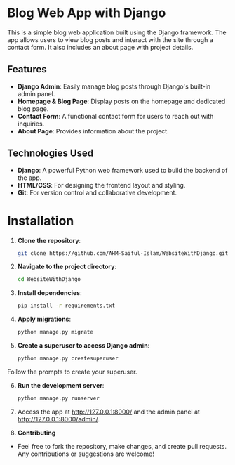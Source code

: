 # Blog Web App with Django

This is a simple blog web application built using the Django framework. The app allows users to view blog posts and interact with the site through a contact form. It also includes an about page with project details.

## Features

- **Django Admin**: Easily manage blog posts through Django's built-in admin panel.
- **Homepage & Blog Page**: Display posts on the homepage and dedicated blog page.
- **Contact Form**: A functional contact form for users to reach out with inquiries.
- **About Page**: Provides information about the project.

## Technologies Used

- **Django**: A powerful Python web framework used to build the backend of the app.
- **HTML/CSS**: For designing the frontend layout and styling.
- **Git**: For version control and collaborative development.

# Installation

1. **Clone the repository**:
   ```bash
   git clone https://github.com/AHM-Saiful-Islam/WebsiteWithDjango.git

2. **Navigate to the project directory**:

   ```bash
   cd WebsiteWithDjango

3. **Install dependencies**:

    ```bash
    pip install -r requirements.txt

4. **Apply migrations**:
    ```bash
    python manage.py migrate

5. **Create a superuser to access Django admin**:
    ```bash
   python manage.py createsuperuser

Follow the prompts to create your superuser.

6. **Run the development server**:
   ```bash
   python manage.py runserver

8. Access the app at http://127.0.0.1:8000/ and the admin panel at http://127.0.0.1:8000/admin/.

9. **Contributing**

- Feel free to fork the repository, make changes, and create pull requests. Any contributions or suggestions are welcome!





